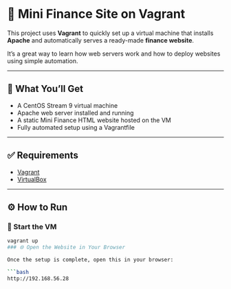 # 💼 Mini Finance Site on Vagrant

This project uses **Vagrant** to quickly set up a virtual machine that installs **Apache** and automatically serves a ready-made **finance website**.

It’s a great way to learn how web servers work and how to deploy websites using simple automation.

---

## 🚀 What You’ll Get

- A CentOS Stream 9 virtual machine
- Apache web server installed and running
- A static Mini Finance HTML website hosted on the VM
- Fully automated setup using a Vagrantfile

---

## ✅ Requirements

- [Vagrant](https://www.vagrantup.com/)
- [VirtualBox](https://www.virtualbox.org/)

---

## ⚙️ How to Run

### 🔌 Start the VM

```bash
vagrant up
### 🌐 Open the Website in Your Browser

Once the setup is complete, open this in your browser:

```bash
http://192.168.56.28


